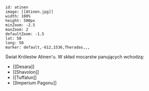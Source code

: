 ```leaflet
id: atinen
image: [[Atinen.jpg]]
width: 100%
height: 500px
minZoom: -2.5
maxZoom: 2
defaultZoom: -1.5
lat: 50
long: 50
marker: default,-612,1536,Theradas,,,
```

Świat Królestw Atinen'u. W skład mocarstw panujących wchodzą:
* [[Desara]]
* [[Shavolon]]
* [[Tuffalun]]
* [[Imperium Pagonu]]